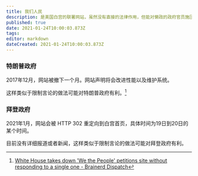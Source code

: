 ```yaml
---
title: 我们人民
description: 是美国白宫的联署网站，虽然没有直接的法律作用，但能对懒政的政府官员施压
published: true
date: 2021-01-24T10:00:03.873Z
tags:
editor: markdown
dateCreated: 2021-01-24T10:00:03.873Z
---
```


### 特朗普政府

2017年12月，网站被撤下一个月。网站声明将会改进性能以及维护系统。

这样类似于限制言论的做法可能对特朗普政府有利。[^wp_dtd]

[^wp_dtd]: [White House takes down 'We the People' petitions site without responding to a single one - Brainerd Dispatch](https://web.archive.org/web/20210124094232/https://www.brainerddispatch.com/news/4376681-white-house-takes-down-we-people-petitions-site-without-responding-single-one)

### 拜登政府

2021年1月，网站会被 HTTP 302 重定向到白宫首页，具体时间为19日到20日的某个时间。

目前没有详细报道或者新闻，这样类似于限制言论的做法可能对拜登政府有利。
